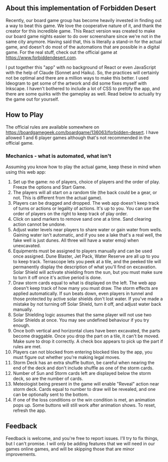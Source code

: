 ## About this implementation of Forbidden Desert

Recently, our board game group has become heavily invested in finding out a way to beat this game. We love the cooperative nature of it, and thank the creator for this incredible game. This React version was created to make our board game nights easier to do over screenshare since we're not in the same city anymore. Having said that, this is literally a stand-in for the actual game, and doesn't do most of the automations that are possible in a digital game. For the real stuff, check out the official game at https://www.forbiddendesert.com.

I put together this "app" with no background of React or even JavaScript with the help of Claude (Sonnet and Haiku). So, the practices will certainly not be optimal and there are a million ways to make this better. I used Ideogram to get some of the artwork and did some fixes myself with Inkscape. I haven't bothered to include a lot of CSS to prettify the app, and there are some quirks with the gameplay as well. Read below to actually try the game out for yourself.

## How to Play

The official rules are available somewhere on https://boardgamegeek.com/boardgame/136063/forbidden-desert. I have allowed 1 and 6 player games although that's not recommended in the official game. 

### Mechanics - what is automated, what isn't

Assuming you know how to play the actual game, keep these in mind when using this web app:

1. Set up the game: no of players, choice of players and the order of play. Freeze the options and Start Game.
2. The players will all start on a random tile (the back could be a gear, or not. This is different from the actual game).
3. Players can be dragged and dropped. The web app doesn't keep track of turns or actions or legality of actions. It's up to you. You can use the order of players on the right to keep track of play order.
4. Click on sand markers to remove sand one at a time. Sand clearing action cannot be undone.
5. Adjust water levels near players to share water or gain water from wells. Gaining water isn't automatic, and if you see a lake that's a real well, the fake well is just dunes. All three will have a water emoji when unexcavated.
8. Equipments must be assigned to players manually and can be used once assigned. Dune Blaster, Jet Pack, Water Reserve are all up to you to keep track. Terrascope lets you peek at a tile, and the peeked tile will permanently display the description of what you'll find on excavation. Solar Shield will activate shielding from the sun, but you must make sure to turn it off once it's active period is done.
6. Draw storm cards equal to what is displayed on the left. The web app doesn't keep track of how many you must draw. The storm effects are applied automatically. If sun beats down, even players in tunnel and those protected by active solar shields don't lost water. If you've made a mistake by not turning off Solar Shield, turn it off, and adjust water back manually.
7. Solar Shielding logic assumes that the same player will not use two Solar Shields at once. You may see undefined behaviour if you try enough.
9. Once both vertical and horizontal clues have been excavated, the parts become draggable. Once you drop the part on a tile, it can't be moved. Make sure to drop it correctly. A check box appears to pick up the part if rules are met.
10. Players can not blocked from entering blocked tiles by the app, you must figure out whether you're making legal moves.
11. Storm Deck has an extra shuffle button, be careful when nearing the end of the deck and don't include shuffle as one of the storm cards.
12. Number of Sun and Storm cards left are displayed below the storm deck, so are the number of cards.
13. Meteologist being present in the game will enable "Reveal" action near storm deck. Cards equal to number to draw will be revealed, and one can be optionally sent to the bottom.
14. If one of the loss conditions or the win condition is met, an animation pops up. Some buttons will still work after animation shows. To reset, refresh the app.

## Feedback

Feedback is welcome, and you're free to report issues. I'll try to fix things, but I can't promise. I will only be adding features that we will need in our games online games, and will be skipping those that are minor improvements.
